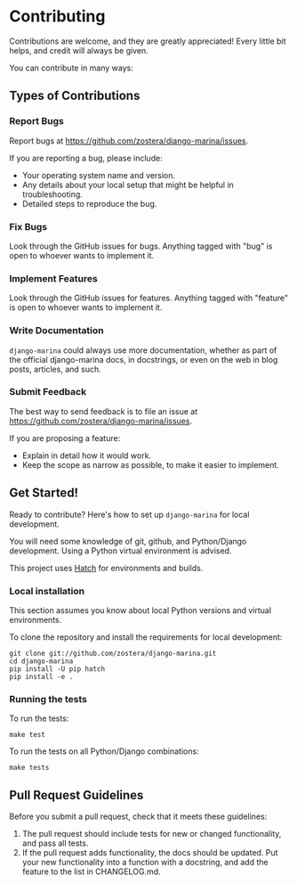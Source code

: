 # Contributing

Contributions are welcome, and they are greatly appreciated! Every
little bit helps, and credit will always be given.

You can contribute in many ways:

## Types of Contributions

### Report Bugs

Report bugs at <https://github.com/zostera/django-marina/issues>.

If you are reporting a bug, please include:

- Your operating system name and version.
- Any details about your local setup that might be helpful in troubleshooting.
- Detailed steps to reproduce the bug.

### Fix Bugs

Look through the GitHub issues for bugs. Anything tagged with \"bug\" is open to whoever wants to implement it.

### Implement Features

Look through the GitHub issues for features. Anything tagged with \"feature\" is open to whoever wants to implement it.

### Write Documentation

`django-marina` could always use more documentation, whether as part of the official django-marina docs, in docstrings, or even on the web in blog posts, articles, and such.

### Submit Feedback

The best way to send feedback is to file an issue at
<https://github.com/zostera/django-marina/issues>.

If you are proposing a feature:

- Explain in detail how it would work.
- Keep the scope as narrow as possible, to make it easier to implement.

## Get Started!

Ready to contribute? Here\'s how to set up `django-marina` for local development.

You will need some knowledge of git, github, and Python/Django development. Using a Python virtual environment is advised.

This project uses [Hatch](https://github.com/pypa/hatch) for environments and builds.

### Local installation

This section assumes you know about local Python versions and virtual environments.

To clone the repository and install the requirements for local development:

```console
git clone git://github.com/zostera/django-marina.git
cd django-marina
pip install -U pip hatch
pip install -e .
```

### Running the tests

To run the tests:

```console
make test
```

To run the tests on all Python/Django combinations:

```console
make tests
```

## Pull Request Guidelines

Before you submit a pull request, check that it meets these guidelines:

1. The pull request should include tests for new or changed functionality, and pass all tests.
2. If the pull request adds functionality, the docs should be updated. Put your new functionality into a function with a docstring, and add the feature to the list in CHANGELOG.md.
